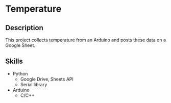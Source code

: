 # Temperature
## Description
This project collects temperature from an Arduino and posts these data on a Google Sheet.
## Skills
- Python
    - Google Drive, Sheets API
    - Serial library
- Arduino
    - C/C++
